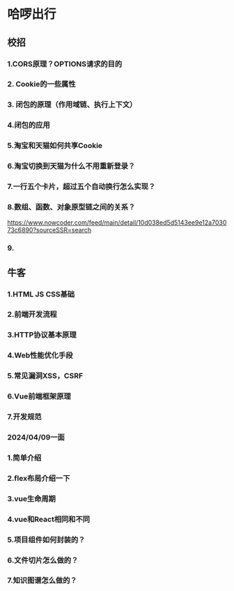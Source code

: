 # 哈啰出行

## 校招

### 1.CORS原理？OPTIONS请求的目的



### 2. Cookie的一些属性



### 3. 闭包的原理（作用域链、执行上下文）



### 4.闭包的应用



### 5.淘宝和天猫如何共享Cookie



### 6.淘宝切换到天猫为什么不用重新登录？



### 7.一行五个卡片，超过五个自动换行怎么实现？



### 8.数组、函数、对象原型链之间的关系？

https://www.nowcoder.com/feed/main/detail/10d038ed5d5143ee9e12a703073c6890?sourceSSR=search

### 9.





## 牛客

### 1.HTML JS CSS基础



### 2.前端开发流程



### 3.HTTP协议基本原理



### 4.Web性能优化手段



### 5.常见漏洞XSS，CSRF



### 6.Vue前端框架原理



### 7.开发规范



### 2024/04/09一面

### 1.简单介绍



### 2.flex布局介绍一下



### 3.vue生命周期



### 4.vue和React相同和不同



### 5.项目组件如何封装的？



### 6.文件切片怎么做的？



### 7.知识图谱怎么做的？